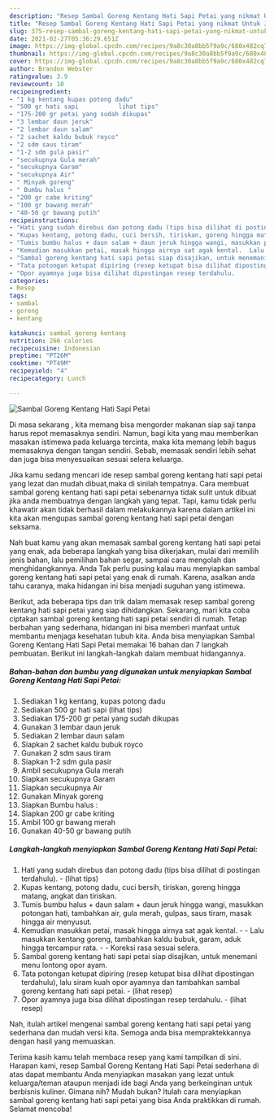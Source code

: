 ```yaml
---
description: "Resep Sambal Goreng Kentang Hati Sapi Petai yang nikmat Untuk Jualan"
title: "Resep Sambal Goreng Kentang Hati Sapi Petai yang nikmat Untuk Jualan"
slug: 375-resep-sambal-goreng-kentang-hati-sapi-petai-yang-nikmat-untuk-jualan
date: 2021-02-27T05:36:29.651Z
image: https://img-global.cpcdn.com/recipes/9a8c30a8bb5f9a9c/680x482cq70/sambal-goreng-kentang-hati-sapi-petai-foto-resep-utama.jpg
thumbnail: https://img-global.cpcdn.com/recipes/9a8c30a8bb5f9a9c/680x482cq70/sambal-goreng-kentang-hati-sapi-petai-foto-resep-utama.jpg
cover: https://img-global.cpcdn.com/recipes/9a8c30a8bb5f9a9c/680x482cq70/sambal-goreng-kentang-hati-sapi-petai-foto-resep-utama.jpg
author: Brandon Webster
ratingvalue: 3.9
reviewcount: 10
recipeingredient:
- "1 kg kentang kupas potong dadu"
- "500 gr hati sapi           lihat tips"
- "175-200 gr petai yang sudah dikupas"
- "3 lembar daun jeruk"
- "2 lembar daun salam"
- "2 sachet kaldu bubuk royco"
- "2 sdm saus tiram"
- "1-2 sdm gula pasir"
- "secukupnya Gula merah"
- "secukupnya Garam"
- "secukupnya Air"
- " Minyak goreng"
- " Bumbu halus "
- "200 gr cabe kriting"
- "100 gr bawang merah"
- "40-50 gr bawang putih"
recipeinstructions:
- "Hati yang sudah direbus dan potong dadu (tips bisa dilihat di postingan terdahulu).           (lihat tips)"
- "Kupas kentang, potong dadu, cuci bersih, tiriskan, goreng hingga matang, angkat dan tiriskan."
- "Tumis bumbu halus + daun salam + daun jeruk hingga wangi, masukkan potongan hati, tambahkan air, gula merah, gulpas, saus tiram, masak hingga air menyusut."
- "Kemudian masukkan petai, masak hingga airnya sat agak kental.  Lalu masukkan kentang goreng, tambahkan kaldu bubuk, garam, aduk hingga tercampur rata.  Koreksi rasa sesuai selera."
- "Sambal goreng kentang hati sapi petai siap disajikan, untuk menemani menu lontong opor ayam."
- "Tata potongan ketupat dipiring (resep ketupat bisa dilihat dipostingan terdahulu), lalu siram kuah opor ayamnya dan tambahkan sambal goreng kentang hati sapi petai.           (lihat resep)"
- "Opor ayamnya juga bisa dilihat dipostingan resep terdahulu.           (lihat resep)"
categories:
- Resep
tags:
- sambal
- goreng
- kentang

katakunci: sambal goreng kentang 
nutrition: 266 calories
recipecuisine: Indonesian
preptime: "PT26M"
cooktime: "PT49M"
recipeyield: "4"
recipecategory: Lunch

---
```



![Sambal Goreng Kentang Hati Sapi Petai](https://img-global.cpcdn.com/recipes/9a8c30a8bb5f9a9c/680x482cq70/sambal-goreng-kentang-hati-sapi-petai-foto-resep-utama.jpg)

Di masa  sekarang , kita memang bisa mengorder makanan siap saji tanpa harus repot memasaknya sendiri. Namun, bagi kita yang mau memberikan masakan istimewa pada keluarga tercinta, maka kita memang lebih bagus memasaknya dengan tangan sendiri. Sebab, memasak sendiri lebih sehat dan juga bisa menyesuaikan sesuai selera keluarga.

Jika kamu sedang mencari ide resep sambal goreng kentang hati sapi petai yang lezat dan mudah dibuat,maka di sinilah tempatnya. Cara membuat sambal goreng kentang hati sapi petai  sebenarnya tidak sulit untuk dibuat jika anda membuatnya dengan langkah yang tepat. Tapi, kamu tidak perlu khawatir akan tidak berhasil dalam melakukannya 
karena dalam artikel ini kita akan mengupas sambal goreng kentang hati sapi petai dengan seksama.  



Nah buat kamu yang akan memasak sambal goreng kentang hati sapi petai yang enak, ada beberapa langkah yang bisa dikerjakan, mulai dari memilih jenis bahan, lalu pemilihan bahan segar, sampai cara mengolah dan menghidangkannya. Anda Tak perlu pusing kalau mau menyiapkan sambal goreng kentang hati sapi petai yang enak di rumah. Karena, asalkan anda  tahu caranya, maka hidangan ini bisa menjadi suguhan yang istimewa.

Berikut, ada beberapa tips dan trik dalam memasak resep sambal goreng kentang hati sapi petai yang siap dihidangkan. Sekarang, mari kita coba ciptakan sambal goreng kentang hati sapi petai sendiri di rumah. Tetap berbahan yang sederhana, hidangan ini bisa memberi manfaat untuk membantu menjaga kesehatan tubuh kita. Anda bisa menyiapkan Sambal Goreng Kentang Hati Sapi Petai memakai 16 bahan dan 7 langkah pembuatan. Berikut ini langkah-langkah dalam membuat hidangannya.

<!--inarticleads1-->

##### Bahan-bahan dan bumbu yang digunakan untuk menyiapkan Sambal Goreng Kentang Hati Sapi Petai:

1. Sediakan 1 kg kentang, kupas potong dadu
1. Sediakan 500 gr hati sapi           (lihat tips)
1. Sediakan 175-200 gr petai yang sudah dikupas
1. Gunakan 3 lembar daun jeruk
1. Sediakan 2 lembar daun salam
1. Siapkan 2 sachet kaldu bubuk royco
1. Gunakan 2 sdm saus tiram
1. Siapkan 1-2 sdm gula pasir
1. Ambil secukupnya Gula merah
1. Siapkan secukupnya Garam
1. Siapkan secukupnya Air
1. Gunakan  Minyak goreng
1. Siapkan  Bumbu halus :
1. Siapkan 200 gr cabe kriting
1. Ambil 100 gr bawang merah
1. Gunakan 40-50 gr bawang putih




<!--inarticleads2-->

##### Langkah-langkah menyiapkan Sambal Goreng Kentang Hati Sapi Petai:

1. Hati yang sudah direbus dan potong dadu (tips bisa dilihat di postingan terdahulu). -           (lihat tips)
1. Kupas kentang, potong dadu, cuci bersih, tiriskan, goreng hingga matang, angkat dan tiriskan.
1. Tumis bumbu halus + daun salam + daun jeruk hingga wangi, masukkan potongan hati, tambahkan air, gula merah, gulpas, saus tiram, masak hingga air menyusut.
1. Kemudian masukkan petai, masak hingga airnya sat agak kental. -  - Lalu masukkan kentang goreng, tambahkan kaldu bubuk, garam, aduk hingga tercampur rata. -  - Koreksi rasa sesuai selera.
1. Sambal goreng kentang hati sapi petai siap disajikan, untuk menemani menu lontong opor ayam.
1. Tata potongan ketupat dipiring (resep ketupat bisa dilihat dipostingan terdahulu), lalu siram kuah opor ayamnya dan tambahkan sambal goreng kentang hati sapi petai. -           (lihat resep)
1. Opor ayamnya juga bisa dilihat dipostingan resep terdahulu. -           (lihat resep)




Nah, itulah artikel mengenai  sambal goreng kentang hati sapi petai  yang sederhana dan mudah versi kita. Semoga anda bisa mempraktekkannya dengan hasil yang memuaskan. 

Terima kasih kamu telah membaca resep yang kami tampilkan di sini. Harapan kami, resep  Sambal Goreng Kentang Hati Sapi Petai sederhana di atas dapat membantu Anda menyiapkan masakan yang lezat untuk keluarga/teman ataupun menjadi ide bagi Anda yang berkeinginan untuk berbisnis kuliner. Gimana nih? Mudah bukan? Itulah cara menyiapkan sambal goreng kentang hati sapi petai yang bisa Anda praktikkan di rumah. Selamat mencoba!

